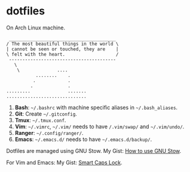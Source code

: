 # dotfiles

On Arch Linux machine.

```
 ________________________________________
/ The most beautiful things in the world \
| cannot be seen or touched, they are    |
\ felt with the heart.                   /
 ----------------------------------------
   \
    \              ....       
           ........    .      
          .            .      
         .             .      
.........              .......
..............................
```

1. **Bash**: `~/.bashrc` with machine specific aliases in `~/.bash_aliases`.
2. **Git**: Create `~/.gitconfig`.
3. **Tmux**: `~/.tmux.conf`.
4. **Vim**: `~/.vimrc`, `~/.vim/` needs to have `/.vim/swap/` and `~/.vim/undo/`.
5. **Ranger**: `~/.config/ranger/`.
6. **Emacs**: `~/.emacs.d/` needs to have `~/.emacs.d/backup/`.

Dotfiles are managed using GNU Stow. My Gist: [How to use GNU Stow](https://gist.github.com/tanyuan/d8ac86407893699e0d2b).

For Vim and Emacs: My Gist: [Smart Caps Lock](https://gist.github.com/tanyuan/55bca522bf50363ae4573d4bdcf06e2e).
